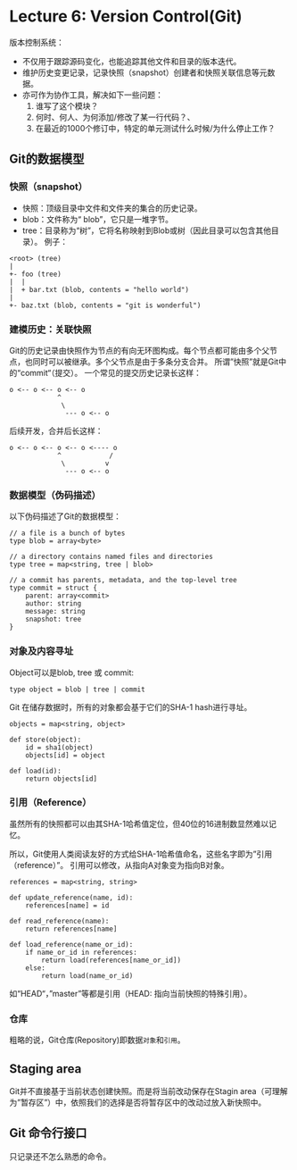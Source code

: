 # Lecture 6: Version Control(Git)

版本控制系统：
 * 不仅用于跟踪源码变化，也能追踪其他文件和目录的版本迭代。
 * 维护历史变更记录，记录快照（snapshot）创建者和快照关联信息等元数据。
 * 亦可作为协作工具，解决如下一些问题：
    1. 谁写了这个模块？
    2. 何时、何人、为何添加/修改了某一行代码？、
    3. 在最近的1000个修订中，特定的单元测试什么时候/为什么停止工作？

## Git的数据模型
### 快照（snapshot）
* 快照：顶级目录中文件和文件夹的集合的历史记录。
* blob：文件称为“ blob”，它只是一堆字节。 
* tree：目录称为“树”，它将名称映射到Blob或树（因此目录可以包含其他目录）。
例子：
```
<root> (tree)
|
+- foo (tree)
|  |
|  + bar.txt (blob, contents = "hello world")
|
+- baz.txt (blob, contents = "git is wonderful")
``` 

### 建模历史：关联快照
Git的历史记录由快照作为节点的有向无环图构成。每个节点都可能由多个父节点，也同时可以被继承。多个父节点是由于多条分支合并。
所谓”快照”就是Git中的“commit“（提交）。
一个常见的提交历史记录长这样：
```
o <-- o <-- o <-- o
            ^
             \
              --- o <-- o
```
后续开发，合并后长这样：
```
o <-- o <-- o <-- o <---- o
            ^            /
             \          v
              --- o <-- o
```

### 数据模型（伪码描述）
以下伪码描述了Git的数据模型：
```
// a file is a bunch of bytes
type blob = array<byte>

// a directory contains named files and directories
type tree = map<string, tree | blob>

// a commit has parents, metadata, and the top-level tree
type commit = struct {
    parent: array<commit>
    author: string
    message: string
    snapshot: tree
}
```

### 对象及内容寻址
Object可以是blob, tree 或 commit:
```
type object = blob | tree | commit
```  

Git 在储存数据时，所有的对象都会基于它们的SHA-1 hash进行寻址。
```
objects = map<string, object>

def store(object):
    id = sha1(object)
    objects[id] = object

def load(id):
    return objects[id]
```

### 引用（Reference）
虽然所有的快照都可以由其SHA-1哈希值定位，但40位的16进制数显然难以记忆。

所以，Git使用人类阅读友好的方式给SHA-1哈希值命名，这些名字即为”引用（reference）”。
引用可以修改，从指向A对象变为指向B对象。
```
references = map<string, string>

def update_reference(name, id):
    references[name] = id

def read_reference(name):
    return references[name]

def load_reference(name_or_id):
    if name_or_id in references:
        return load(references[name_or_id])
    else:
        return load(name_or_id)
```
如“HEAD“，”master”等都是引用（HEAD: 指向当前快照的特殊引用）。

### 仓库
粗略的说，Git仓库(Repository)即数据`对象`和`引用`。

## Staging area
Git并不直接基于当前状态创建快照。而是将当前改动保存在Stagin area（可理解为”暂存区”）中，依照我们的选择是否将暂存区中的改动过放入新快照中。

## Git 命令行接口
只记录还不怎么熟悉的命令。